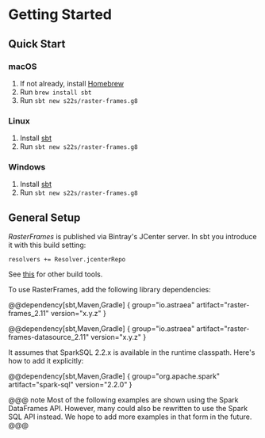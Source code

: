 # Getting Started

## Quick Start

### macOS

1. If not already, install [Homebrew](https://brew.sh/)
2. Run `brew install sbt`
3. Run `sbt new s22s/raster-frames.g8`

### Linux

1. Install [sbt](http://www.scala-sbt.org/release/docs/Installing-sbt-on-Linux.html)
2. Run `sbt new s22s/raster-frames.g8`

### Windows

1. Install [sbt](http://www.scala-sbt.org/release/docs/Installing-sbt-on-Windows.html)
2. Run `sbt new s22s/raster-frames.g8`

## General Setup

*RasterFrames* is published via Bintray's JCenter server. In sbt you introduce it with this build setting: 

```
resolvers += Resolver.jcenterRepo
``` 

See [this](https://bintray.com/bintray/jcenter) for other build tools.

To use RasterFrames, add the following library dependencies:

@@dependency[sbt,Maven,Gradle] {
  group="io.astraea"
  artifact="raster-frames_2.11"
  version="x.y.z"
}

@@dependency[sbt,Maven,Gradle] {
  group="io.astraea"
  artifact="raster-frames-datasource_2.11"
  version="x.y.z"
}

It assumes that SparkSQL 2.2.x is available in the runtime classpath. Here's how to add it explicitly:

@@dependency[sbt,Maven,Gradle] {
  group="org.apache.spark"
  artifact="spark-sql"
  version="2.2.0"
}

@@@ note
Most of the following examples are shown using the Spark DataFrames API. However, many could also be rewritten to use the Spark SQL API instead. We hope to add more examples in that form in the future.
@@@

